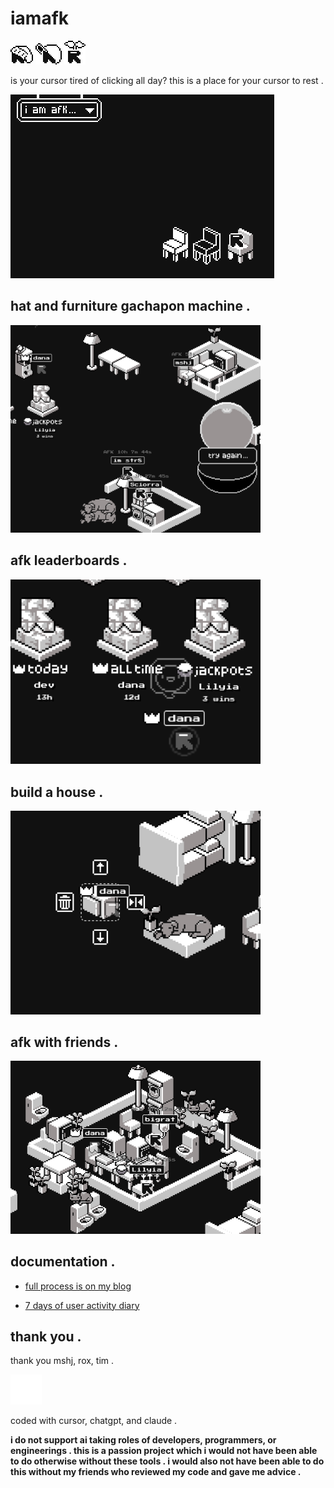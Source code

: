 # iamafk
![beanie cursor](/docs/beanie.png) ![cap cursor](/docs/cap.png) ![sprout cursor](/docs/sprout.png)

is your cursor tired of clicking all day? this is a place for your cursor to rest .


![promo](/docs/promo.png)




## hat and furniture gachapon machine .

<p>
<img src="docs/gacha.png" alt="gacha" width="400"/>
</p>

## afk leaderboards .

<p>
<img src="docs/leaderboard.png" alt="leaderboard" width="400"/>
</p>



## build a house .

<p>
<img src="docs/furniture.png" alt="furniture" width="400"/>
</p>


## afk with friends .


<p>
<img src="docs/friends.png" alt="friends" width="400"/>
</p>



## documentation .

- [full process is on my blog](https://digi.dana.nyc/blog/cursor-hotel)

  
- [7 days of user activity diary](https://digi.dana.nyc/blog/cursor-diary)



## thank you .

thank you mshj, rox, tim .

![smiling gif](/docs/smile.gif)

coded with cursor, chatgpt, and claude .

**i do not support ai taking roles of developers, programmers, or engineerings . this is a passion project which i would not have been able to do otherwise without these tools . i would also not have been able to do this without my friends who reviewed my code and gave me advice .**
